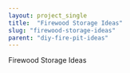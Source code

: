 ```yaml
---
layout: project_single
title:  "Firewood Storage Ideas"
slug: "firewood-storage-ideas"
parent: "diy-fire-pit-ideas"
---
```

Firewood Storage Ideas